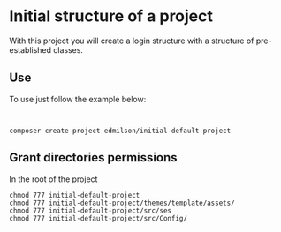 # Initial structure of a project

 With this project you will create a login structure with a structure of pre-established classes.

 ## Use

 To use just follow the example below:
```php

```
```shell

composer create-project edmilson/initial-default-project

```

## Grant directories permissions

In the root of the project

```shell
chmod 777 initial-default-project
chmod 777 initial-default-project/themes/template/assets/
chmod 777 initial-default-project/src/ses
chmod 777 initial-default-project/src/Config/
```
